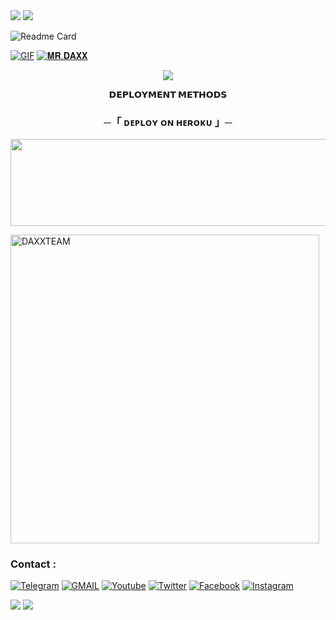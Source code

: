 <img src="https://user-images.githubusercontent.com/73097560/115834477-dbab4500-a447-11eb-908a-139a6edaec5c.gif"> 
<img src="https://user-images.githubusercontent.com/73097560/115834477-dbab4500-a447-11eb-908a-139a6edaec5c.gif">

![Readme Card](https://github-readme-stats.vercel.app/api/pin/?username=DAXXTEAM&repo=DAXXMUSIC&theme=flag-india)

[![GIF](https://github.com/DAXXTEAM/DAXXMUSIC/blob/main/DAXXTEAM.gif)](https://github.com/DAXXTEAM)
   [![𝐌𝐑.𝐃𝐀𝐗𝐗](https://github-stats-alpha.vercel.app/api?username=DAXXTEAM "MRDAXX")](https://github-stats-alpha.vercel.app/api?username=DAXXTEAM "MRDAXX")


<p align="center">
  <img src="https://telegra.ph/file/4abd6e0f613946553de53.jpg">
</p>



<p align="center">
<b>𝗗𝗘𝗣𝗟𝗢𝗬𝗠𝗘𝗡𝗧 𝗠𝗘𝗧𝗛𝗢𝗗𝗦</b>
</p>

<h3 align="center">
    ─「 ᴅᴇᴩʟᴏʏ ᴏɴ ʜᴇʀᴏᴋᴜ 」─
</h3>

<p align="center"><a href="https://dashboard.heroku.com/new?template=https://github.com/badmunda011/jassmusic/"> <img src="https://img.shields.io/badge/Deploy%20On%20Heroku-green?style=for-the-badge&logo=heroku" width="520" height="138.45"/></a></p>

  
<p><img width="494" align="center" src="https://github-readme-stats.vercel.app/api/top-langs?username=DAXXTEAM&show_icons=true&locale=en&layout=compact" alt="DAXXTEAM" /></p>



### Contact :
<a href="https://t.me/cyberdaxx"><img title="Telegram" src="https://img.shields.io/badge/Telegram-%23000000.svg?&style=for-the-badge&logo=telegram&logoColor=61DAFB"></a>
<a href="https://mail.google.com/mail/?view=cm&fs=1&to=thebotolbaba@gmail.com"><img title="GMAIL" src="https://img.shields.io/badge/Gmail-D14836?style=for-the-badge&logo=gmail&logoColor=white"></a>
<a href="https://youtube.com/cyberdaxx"><img title="Youtube" src="https://img.shields.io/badge/youtube-%230077B5.svg?&style=for-the-badge&logo=youtube&logoColor=white"></a>
<a href="https://twitter.com/"><img title="Twitter" src="https://img.shields.io/badge/Twitter-12100E?style=for-the-badge&logo=twitter&logoColor=white"></a>
<a href="https://facebook.com/"><img title="Facebook" src="https://img.shields.io/badge/facebook-%231877F2.svg?&style=for-the-badge&logo=facebook&logoColor=white"></a>
<a href="https://instagram.com/daxxsir"><img title="Instagram" src="https://img.shields.io/badge/instagram-%23E4405F.svg?&style=for-the-badge&logo=instagram&logoColor=white"></a>

<img src="https://user-images.githubusercontent.com/73097560/115834477-dbab4500-a447-11eb-908a-139a6edaec5c.gif">
<img src="https://user-images.githubusercontent.com/73097560/115834477-dbab4500-a447-11eb-908a-139a6edaec5c.gif">
